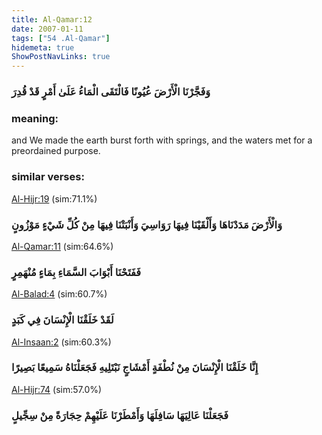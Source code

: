 ```yaml
---
title: Al-Qamar:12
date: 2007-01-11
tags: ["54 .Al-Qamar"]
hidemeta: true 
ShowPostNavLinks: true 
---
```

### وَفَجَّرْنَا الْأَرْضَ عُيُونًا فَالْتَقَى الْمَاءُ عَلَىٰ أَمْرٍ قَدْ قُدِرَ
### meaning: 
and We made the earth burst forth with springs, and the waters met for a preordained purpose.
### similar verses: 

[Al-Hijr:19](/15/19) (sim:71.1%)

### وَالْأَرْضَ مَدَدْنَاهَا وَأَلْقَيْنَا فِيهَا رَوَاسِيَ وَأَنْبَتْنَا فِيهَا مِنْ كُلِّ شَيْءٍ مَوْزُونٍ

[Al-Qamar:11](/54/11) (sim:64.6%)

### فَفَتَحْنَا أَبْوَابَ السَّمَاءِ بِمَاءٍ مُنْهَمِرٍ

[Al-Balad:4](/90/4) (sim:60.7%)

### لَقَدْ خَلَقْنَا الْإِنْسَانَ فِي كَبَدٍ

[Al-Insaan:2](/76/2) (sim:60.3%)

### إِنَّا خَلَقْنَا الْإِنْسَانَ مِنْ نُطْفَةٍ أَمْشَاجٍ نَبْتَلِيهِ فَجَعَلْنَاهُ سَمِيعًا بَصِيرًا

[Al-Hijr:74](/15/74) (sim:57.0%)

### فَجَعَلْنَا عَالِيَهَا سَافِلَهَا وَأَمْطَرْنَا عَلَيْهِمْ حِجَارَةً مِنْ سِجِّيلٍ
